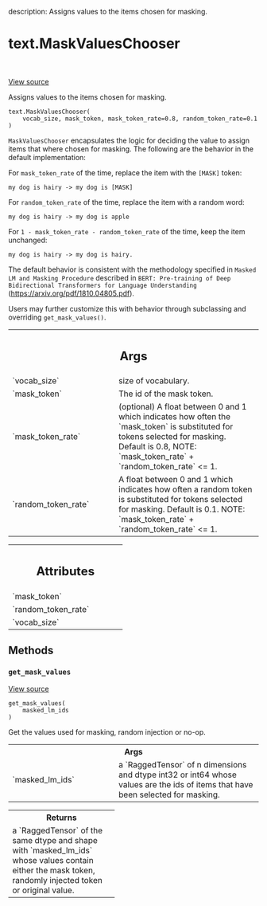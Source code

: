 description: Assigns values to the items chosen for masking.

<div itemscope itemtype="http://developers.google.com/ReferenceObject">
<meta itemprop="name" content="text.MaskValuesChooser" />
<meta itemprop="path" content="Stable" />
<meta itemprop="property" content="__init__"/>
<meta itemprop="property" content="get_mask_values"/>
</div>

# text.MaskValuesChooser

<!-- Insert buttons and diff -->

<table class="tfo-notebook-buttons tfo-api nocontent" align="left">

</table>

<a target="_blank" href="https://github.com/tensorflow/text/tree/master/tensorflow_text/python/ops/masking_ops.py">View source</a>



Assigns values to the items chosen for masking.

<pre class="devsite-click-to-copy prettyprint lang-py tfo-signature-link">
<code>text.MaskValuesChooser(
    vocab_size, mask_token, mask_token_rate=0.8, random_token_rate=0.1
)
</code></pre>



<!-- Placeholder for "Used in" -->

`MaskValuesChooser` encapsulates the logic for deciding the value to assign
items that where chosen for masking. The following are the behavior in the
default implementation:

For `mask_token_rate` of the time, replace the item with the `[MASK]` token:

```
my dog is hairy -> my dog is [MASK]
```

For `random_token_rate` of the time, replace the item with a random word:

```
my dog is hairy -> my dog is apple
```

For `1 - mask_token_rate - random_token_rate` of the time, keep the item
unchanged:

```
my dog is hairy -> my dog is hairy.
```

The default behavior is consistent with the methodology specified in
`Masked LM and Masking Procedure` described in `BERT: Pre-training of Deep
Bidirectional Transformers for Language Understanding`
(https://arxiv.org/pdf/1810.04805.pdf).

Users may further customize this with behavior through subclassing and
overriding `get_mask_values()`.

<!-- Tabular view -->
 <table class="responsive fixed orange">
<colgroup><col width="214px"><col></colgroup>
<tr><th colspan="2"><h2 class="add-link">Args</h2></th></tr>

<tr>
<td>
`vocab_size`
</td>
<td>
size of vocabulary.
</td>
</tr><tr>
<td>
`mask_token`
</td>
<td>
The id of the mask token.
</td>
</tr><tr>
<td>
`mask_token_rate`
</td>
<td>
(optional) A float between 0 and 1 which indicates how
often the `mask_token` is substituted for tokens selected for masking.
Default is 0.8, NOTE: `mask_token_rate` + `random_token_rate` <= 1.
</td>
</tr><tr>
<td>
`random_token_rate`
</td>
<td>
A float between 0 and 1 which indicates how often a
random token is substituted for tokens selected for masking. Default is
0.1. NOTE: `mask_token_rate` + `random_token_rate` <= 1.
</td>
</tr>
</table>





<!-- Tabular view -->
 <table class="responsive fixed orange">
<colgroup><col width="214px"><col></colgroup>
<tr><th colspan="2"><h2 class="add-link">Attributes</h2></th></tr>

<tr>
<td>
`mask_token`
</td>
<td>

</td>
</tr><tr>
<td>
`random_token_rate`
</td>
<td>

</td>
</tr><tr>
<td>
`vocab_size`
</td>
<td>

</td>
</tr>
</table>



## Methods

<h3 id="get_mask_values"><code>get_mask_values</code></h3>

<a target="_blank" href="https://github.com/tensorflow/text/tree/master/tensorflow_text/python/ops/masking_ops.py">View source</a>

<pre class="devsite-click-to-copy prettyprint lang-py tfo-signature-link">
<code>get_mask_values(
    masked_lm_ids
)
</code></pre>

Get the values used for masking, random injection or no-op.


<!-- Tabular view -->
 <table class="responsive fixed orange">
<colgroup><col width="214px"><col></colgroup>
<tr><th colspan="2">Args</th></tr>

<tr>
<td>
`masked_lm_ids`
</td>
<td>
a `RaggedTensor` of n dimensions and dtype int32 or int64
whose values are the ids of items that have been selected for masking.
</td>
</tr>
</table>



<!-- Tabular view -->
 <table class="responsive fixed orange">
<colgroup><col width="214px"><col></colgroup>
<tr><th colspan="2">Returns</th></tr>
<tr class="alt">
<td colspan="2">
a `RaggedTensor` of the same dtype and shape with `masked_lm_ids` whose
values contain either the mask token, randomly injected token or original
value.
</td>
</tr>

</table>





